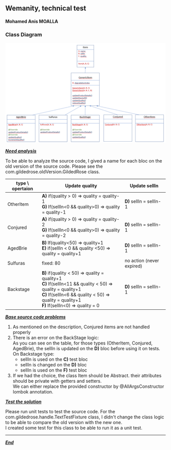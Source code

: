 ## Wemanity, technical test
#### Mohamed Anis MOALLA

### Class Diagram

![Class Diagram](src/main/resources/classDiagram.png)


***<u>Need analysis</u>***

To be able to analyze the source code, I gived a name for each bloc on the old version of the source code.
Please see the com.gildedrose.oldVersion.GildedRose class.

type \ opertaion | Update quality| Update sellIn
------------- | -------------| -------------
OtherItem | **A)** if(quality > 0) => quality = quality-1 <br> **G)** If(sellIn<0 && quality>0) => quality = quality-1| **D)** sellIn = sellIn-1
Conjured | **A)** if(quality > 0) => quality = quality-2 <br> **G)** If(sellIn<0 && quality>0) => quality = quality-2| **D)** sellIn = sellIn-1
AgedBrie |  **B)** If(quality<50) => quality+1 <br> **E)** if(sellIn < 0 && quality <50) => quality = quality+1| **D)** sellIn = sellIn-1
Sulfuras | fixed: 80| no action (never expired)
Backstage | **B)** if(quality < 50) => quality = quality+1 <br> **C)** If(sellIn<11 && quality < 50) => quality = quality+1 <br> **C)** If(sellIn<6 && quality < 50) => quality = quality+1 <br> **F)** If(sellIn<0) => quality = 0| **D)** sellIn = sellIn-1

***<u>Base source code problems</u>***
1) As mentioned on the description, Conjured items are not handled properly
2) There is an error on the BackStage logic:<br>
    As you can see on the table, for those types (OtherItem, Conjured, AgedBrie), the sellIn is updated on the **D)** bloc before using it on tests.<br>
    On Backstage type:
   *    sellIn is used on the **C)** test bloc
   *    sellIn is changed on the **D)** bloc
   *    sellIn is used on the **F)** test bloc
3) If we had the choice, the class Item should be Abstract. their attributes should be private with getters and setters.<br>
We can either replace the provided constructor by @AllArgsConstructor lombok annotation.


***<u>Test the solution</u>***

Please run unit tests to test the source code.
For the com.gildedrose.handle.TextTestFixture class, I didn't change the class logic to be able to compare the old version with the new one.<br>
I created some test for this class to be able to run it as a unit test.

-----------------------------------------------------
***<u>End</u>***
